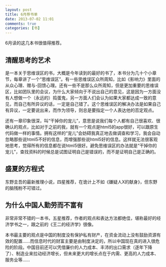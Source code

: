 ```yaml
---
layout: post
title: 6月荐书单
date: 2013-07-02 11:01
comments: true
categories: [书]
---
```


6月读的这几本书很值得推荐。

清醒思考的艺术
---

是一本关于思维误区的书，大概是今年读到的最好的书了，本书分为几十个小章节，每章讲了一个“思维误区”。有一些思维误区众所周知，比如《影响力》里面的从众心理、赠与-回馈心理。还有一些不是那么众所周知，但是更加重要的思维误区，比如团队里的会议，为什么大家倾向于不说出自己的意见，这是因为一方面没有人想做一个（永远的）捣蛋鬼，另一方面人们会认为如果大家都达成一致的意见，而自己有所异议的话，一定是自己错了。这个思维误区的解决办法是如果自己有异议，一定要说出来，而作为领导，则总是要指定一个人表达他的否定观点。

还有一章印象很深，叫“干掉你的宠儿”，意思是说我们每个人都有自己很喜欢、很确认的观点，比如对于之前的我，就有一个观点是html5的app很好，可以跟原生代码做一样的事情。拥有这样的“宠儿”会妨碍我真正地去做调查和学习，我会自动忽略那些说html5不好的信息，而增强那些说html5好的信息。这样就无法很客观地思考，觉得所有的信息都在说html5很好。避免思维误区的办法就是“干掉你的宠儿”，查找资料的时候总是试图证明自己是错误的，而不是证明自己是正确的。

盛夏的方程式
---

东野圭吾的最新推理小说，四星推荐，在诡计上不如《嫌疑人X的献身》，但东野的脑残粉不可错过。

为什么中国人勤劳而不富有
---

非常非常不错的一本书，五星推荐，作者的观点和表达方法都绝佳，堪称最好的经济学书之一，跟之前的《王二的经济学》很像。

本书最主要的观点是中国的制度没有保护私有财产，在资金流动上没有鼓励资源有效的配置……而信息时代的财富主要是由制度决定的，所以中国现在真的进入很危险的阶段。中国目前还可以凭借廉价的人力成本、丰沛的出口需求（逐年下降了）、制造业来拉动经济增长，但未来更大的增长点在于内需、更高的人力成本、服务业等……